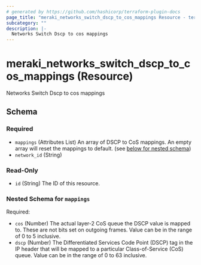 ```yaml
---
# generated by https://github.com/hashicorp/terraform-plugin-docs
page_title: "meraki_networks_switch_dscp_to_cos_mappings Resource - terraform-provider-meraki"
subcategory: ""
description: |-
  Networks Switch Dscp to cos mappings
---
```


# meraki_networks_switch_dscp_to_cos_mappings (Resource)

Networks Switch Dscp to cos mappings



<!-- schema generated by tfplugindocs -->
## Schema

### Required

- `mappings` (Attributes List) An array of DSCP to CoS mappings. An empty array will reset the mappings to default. (see [below for nested schema](#nestedatt--mappings))
- `network_id` (String)

### Read-Only

- `id` (String) The ID of this resource.

<a id="nestedatt--mappings"></a>
### Nested Schema for `mappings`

Required:

- `cos` (Number) The actual layer-2 CoS queue the DSCP value is mapped to. These are not bits set on outgoing frames. Value can be in the range of 0 to 5 inclusive.
- `dscp` (Number) The Differentiated Services Code Point (DSCP) tag in the IP header that will be mapped to a particular Class-of-Service (CoS) queue. Value can be in the range of 0 to 63 inclusive.


